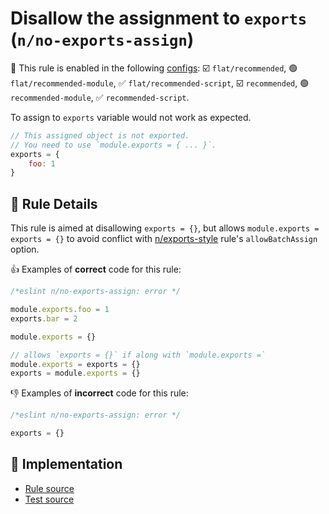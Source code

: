 # Disallow the assignment to `exports` (`n/no-exports-assign`)

💼 This rule is enabled in the following [configs](https://github.com/eslint-community/eslint-plugin-n#-configs): ☑️ `flat/recommended`, 🟢 `flat/recommended-module`, ✅ `flat/recommended-script`, ☑️ `recommended`, 🟢 `recommended-module`, ✅ `recommended-script`.

<!-- end auto-generated rule header -->

To assign to `exports` variable would not work as expected.

```js
// This assigned object is not exported.
// You need to use `module.exports = { ... }`.
exports = {
    foo: 1
}
```

## 📖 Rule Details

This rule is aimed at disallowing `exports = {}`, but allows `module.exports = exports = {}` to avoid conflict with [n/exports-style](https://github.com/eslint-community/eslint-plugin-n/tree/master/docs/rules/exports-style.md) rule's `allowBatchAssign` option.

👍 Examples of **correct** code for this rule:

```js
/*eslint n/no-exports-assign: error */

module.exports.foo = 1
exports.bar = 2

module.exports = {}

// allows `exports = {}` if along with `module.exports =`
module.exports = exports = {}
exports = module.exports = {}
```

👎 Examples of **incorrect** code for this rule:

```js
/*eslint n/no-exports-assign: error */

exports = {}
```

## 🔎 Implementation

- [Rule source](../../lib/rules/no-exports-assign.js)
- [Test source](../../tests/lib/rules/no-exports-assign.js)
